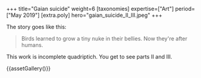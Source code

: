 +++
title="Gaian suicide"
weight=6
[taxonomies]
expertise=["Art"]
period=["May 2019"]
[extra.poly]
hero="gaian_suicide_II_III.jpeg"
+++

The story goes like this:

> Birds learned to grow a tiny nuke in their bellies. Now they're after humans. 

This work is incomplete quadriptich. You get to see parts II and III. 

{{assetGallery()}}